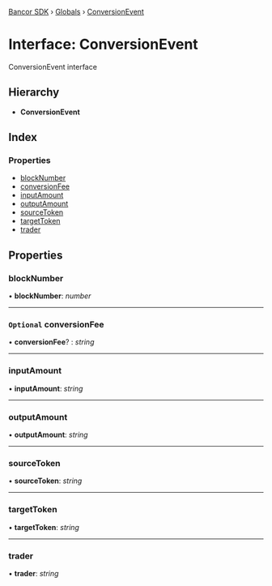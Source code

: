 [Bancor SDK](../README.md) › [Globals](../globals.md) › [ConversionEvent](conversionevent.md)

# Interface: ConversionEvent

ConversionEvent interface

## Hierarchy

* **ConversionEvent**

## Index

### Properties

* [blockNumber](conversionevent.md#blocknumber)
* [conversionFee](conversionevent.md#optional-conversionfee)
* [inputAmount](conversionevent.md#inputamount)
* [outputAmount](conversionevent.md#outputamount)
* [sourceToken](conversionevent.md#sourcetoken)
* [targetToken](conversionevent.md#targettoken)
* [trader](conversionevent.md#trader)

## Properties

###  blockNumber

• **blockNumber**: *number*

___

### `Optional` conversionFee

• **conversionFee**? : *string*

___

###  inputAmount

• **inputAmount**: *string*

___

###  outputAmount

• **outputAmount**: *string*

___

###  sourceToken

• **sourceToken**: *string*

___

###  targetToken

• **targetToken**: *string*

___

###  trader

• **trader**: *string*
